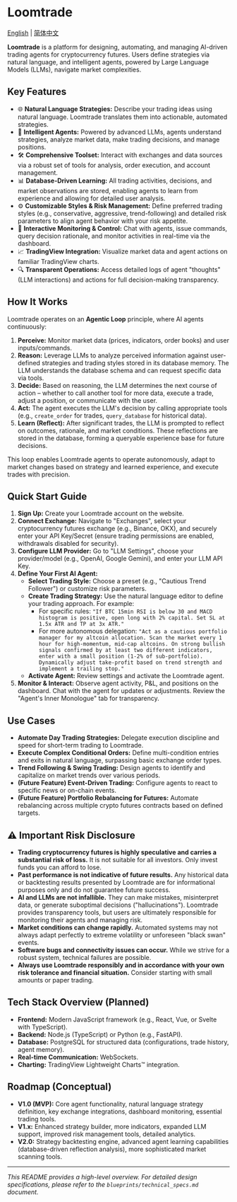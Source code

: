 # Loomtrade

[English](./README.md) | [简体中文](./README.zh-CN.md)

**Loomtrade** is a platform for designing, automating, and managing AI-driven trading agents for cryptocurrency futures. Users define strategies via natural language, and intelligent agents, powered by Large Language Models (LLMs), navigate market complexities.

## Key Features

*   🌐 **Natural Language Strategies:** Describe your trading ideas using natural language. Loomtrade translates them into actionable, automated strategies.
*   🤖 **Intelligent Agents:** Powered by advanced LLMs, agents understand strategies, analyze market data, make trading decisions, and manage positions.
*   🛠️ **Comprehensive Toolset:** Interact with exchanges and data sources via a robust set of tools for analysis, order execution, and account management.
*   📊 **Database-Driven Learning:** All trading activities, decisions, and market observations are stored, enabling agents to learn from experience and allowing for detailed user analysis.
*   ⚙️ **Customizable Styles & Risk Management:** Define preferred trading styles (e.g., conservative, aggressive, trend-following) and detailed risk parameters to align agent behavior with your risk appetite.
*   💬 **Interactive Monitoring & Control:** Chat with agents, issue commands, query decision rationale, and monitor activities in real-time via the dashboard.
*   📈 **TradingView Integration:** Visualize market data and agent actions on familiar TradingView charts.
*   🔍 **Transparent Operations:** Access detailed logs of agent "thoughts" (LLM interactions) and actions for full decision-making transparency.

## How It Works

Loomtrade operates on an **Agentic Loop** principle, where AI agents continuously:

1.  **Perceive:** Monitor market data (prices, indicators, order books) and user inputs/commands.
2.  **Reason:** Leverage LLMs to analyze perceived information against user-defined strategies and trading styles stored in its database memory. The LLM understands the database schema and can request specific data via tools.
3.  **Decide:** Based on reasoning, the LLM determines the next course of action – whether to call another tool for more data, execute a trade, adjust a position, or communicate with the user.
4.  **Act:** The agent executes the LLM's decision by calling appropriate tools (e.g., `create_order` for trades, `query_database` for historical data).
5.  **Learn (Reflect):** After significant trades, the LLM is prompted to reflect on outcomes, rationale, and market conditions. These reflections are stored in the database, forming a queryable experience base for future decisions.

This loop enables Loomtrade agents to operate autonomously, adapt to market changes based on strategy and learned experience, and execute trades with precision.

## Quick Start Guide

1.  **Sign Up:** Create your Loomtrade account on the website.
2.  **Connect Exchange:** Navigate to "Exchanges", select your cryptocurrency futures exchange (e.g., Binance, OKX), and securely enter your API Key/Secret (ensure trading permissions are enabled, withdrawals disabled for security).
3.  **Configure LLM Provider:** Go to "LLM Settings", choose your provider/model (e.g., OpenAI, Google Gemini), and enter your LLM API Key.
4.  **Define Your First AI Agent:**
    *   **Select Trading Style:** Choose a preset (e.g., "Cautious Trend Follower") or customize risk parameters.
    *   **Create Trading Strategy:** Use the natural language editor to define your trading approach. For example:
        *   For specific rules: `"If BTC 15min RSI is below 30 and MACD histogram is positive, open long with 2% capital. Set SL at 1.5x ATR and TP at 3x ATR."`
        *   For more autonomous delegation: `"Act as a cautious portfolio manager for my altcoin allocation. Scan the market every 1 hour for high-momentum, mid-cap altcoins. On strong bullish signals confirmed by at least two different indicators, enter with a small position (1-2% of sub-portfolio). Dynamically adjust take-profit based on trend strength and implement a trailing stop."`
    *   **Activate Agent:** Review settings and activate the Loomtrade agent.
5.  **Monitor & Interact:** Observe agent activity, P&L, and positions on the dashboard. Chat with the agent for updates or adjustments. Review the "Agent's Inner Monologue" tab for transparency.

## Use Cases

*   **Automate Day Trading Strategies:** Delegate execution discipline and speed for short-term trading to Loomtrade.
*   **Execute Complex Conditional Orders:** Define multi-condition entries and exits in natural language, surpassing basic exchange order types.
*   **Trend Following & Swing Trading:** Design agents to identify and capitalize on market trends over various periods.
*   **(Future Feature) Event-Driven Trading:** Configure agents to react to specific news or on-chain events.
*   **(Future Feature) Portfolio Rebalancing for Futures:** Automate rebalancing across multiple crypto futures contracts based on defined targets.

## ⚠️ Important Risk Disclosure

*   **Trading cryptocurrency futures is highly speculative and carries a substantial risk of loss.** It is not suitable for all investors. Only invest funds you can afford to lose.
*   **Past performance is not indicative of future results.** Any historical data or backtesting results presented by Loomtrade are for informational purposes only and do not guarantee future success.
*   **AI and LLMs are not infallible.** They can make mistakes, misinterpret data, or generate suboptimal decisions ("hallucinations"). Loomtrade provides transparency tools, but users are ultimately responsible for monitoring their agents and managing risk.
*   **Market conditions can change rapidly.** Automated systems may not always adapt perfectly to extreme volatility or unforeseen "black swan" events.
*   **Software bugs and connectivity issues can occur.** While we strive for a robust system, technical failures are possible.
*   **Always use Loomtrade responsibly and in accordance with your own risk tolerance and financial situation.** Consider starting with small amounts or paper trading.

## Tech Stack Overview (Planned)

*   **Frontend:** Modern JavaScript framework (e.g., React, Vue, or Svelte with TypeScript).
*   **Backend:** Node.js (TypeScript) or Python (e.g., FastAPI).
*   **Database:** PostgreSQL for structured data (configurations, trade history, agent memory).
*   **Real-time Communication:** WebSockets.
*   **Charting:** TradingView Lightweight Charts™ integration.

## Roadmap (Conceptual)

*   **V1.0 (MVP):** Core agent functionality, natural language strategy definition, key exchange integrations, dashboard monitoring, essential trading tools.
*   **V1.x:** Enhanced strategy builder, more indicators, expanded LLM support, improved risk management tools, detailed analytics.
*   **V2.0:** Strategy backtesting engine, advanced agent learning capabilities (database-driven reflection analysis), more sophisticated market scanning tools.

---

*This README provides a high-level overview. For detailed design specifications, please refer to the `blueprints/technical_specs.md` document.*